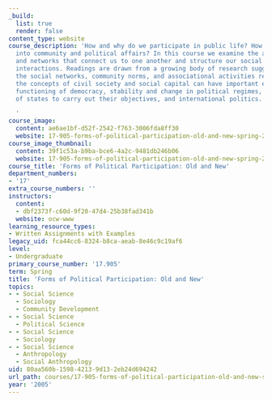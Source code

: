 ```yaml
---
_build:
  list: true
  render: false
content_type: website
course_description: 'How and why do we participate in public life? How do we get drawn
  into community and political affairs? In this course we examine the associations
  and networks that connect us to one another and structure our social and political
  interactions. Readings are drawn from a growing body of research suggesting that
  the social networks, community norms, and associational activities represented by
  the concepts of civil society and social capital can have important effects on the
  functioning of democracy, stability and change in political regimes, the capacity
  of states to carry out their objectives, and international politics.

  '
course_image:
  content: ae6ae1bf-d52f-2542-f763-3006fda8ff30
  website: 17-905-forms-of-political-participation-old-and-new-spring-2005
course_image_thumbnail:
  content: 39f1c53a-b9ba-bce6-4a2c-9481db246b06
  website: 17-905-forms-of-political-participation-old-and-new-spring-2005
course_title: 'Forms of Political Participation: Old and New'
department_numbers:
- '17'
extra_course_numbers: ''
instructors:
  content:
  - dbf2373f-c60d-9f20-47d4-25b38fad341b
  website: ocw-www
learning_resource_types:
- Written Assignments with Examples
legacy_uid: fca44cc6-8324-b8ca-aeab-8e46c9c19af6
level:
- Undergraduate
primary_course_number: '17.905'
term: Spring
title: 'Forms of Political Participation: Old and New'
topics:
- - Social Science
  - Sociology
  - Community Development
- - Social Science
  - Political Science
- - Social Science
  - Sociology
- - Social Science
  - Anthropology
  - Social Anthropology
uid: 80aa560b-1598-4213-9d13-2eb24d694242
url_path: courses/17-905-forms-of-political-participation-old-and-new-spring-2005
year: '2005'
---
```

